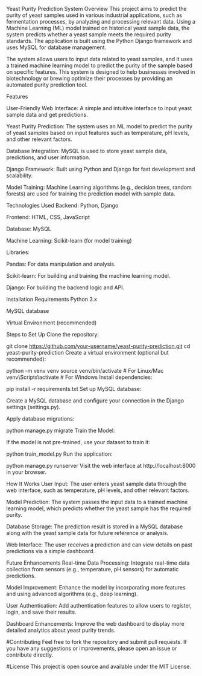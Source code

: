 Yeast Purity Prediction System
Overview
This project aims to predict the purity of yeast samples used in various industrial applications, such as fermentation processes, by analyzing and processing relevant data. Using a Machine Learning (ML) model trained on historical yeast sample data, the system predicts whether a yeast sample meets the required purity standards. The application is built using the Python Django framework and uses MySQL for database management.

The system allows users to input data related to yeast samples, and it uses a trained machine learning model to predict the purity of the sample based on specific features. This system is designed to help businesses involved in biotechnology or brewing optimize their processes by providing an automated purity prediction tool.

Features

User-Friendly Web Interface: A simple and intuitive interface to input yeast sample data and get predictions.

Yeast Purity Prediction: The system uses an ML model to predict the purity of yeast samples based on input features such as temperature, pH levels, and other relevant factors.

Database Integration: MySQL is used to store yeast sample data, predictions, and user information.

Django Framework: Built using Python and Django for fast development and scalability.

Model Training: Machine Learning algorithms (e.g., decision trees, random forests) are used for training the prediction model with sample data.

Technologies Used
Backend: Python, Django

Frontend: HTML, CSS, JavaScript

Database: MySQL

Machine Learning: Scikit-learn (for model training)

Libraries:

Pandas: For data manipulation and analysis.

Scikit-learn: For building and training the machine learning model.

Django: For building the backend logic and API.

Installation
Requirements
Python 3.x

MySQL database

Virtual Environment (recommended)

Steps to Set Up
Clone the repository:


git clone https://github.com/your-username/yeast-purity-prediction.git
cd yeast-purity-prediction
Create a virtual environment (optional but recommended):


python -m venv venv
source venv/bin/activate  # For Linux/Mac
venv\Scripts\activate     # For Windows
Install dependencies:


pip install -r requirements.txt
Set up MySQL database:

Create a MySQL database and configure your connection in the Django settings (settings.py).

Apply database migrations:


python manage.py migrate
Train the Model:

If the model is not pre-trained, use your dataset to train it:


python train_model.py
Run the application:


python manage.py runserver
Visit the web interface at http://localhost:8000 in your browser.

How It Works
User Input: The user enters yeast sample data through the web interface, such as temperature, pH levels, and other relevant factors.

Model Prediction: The system passes the input data to a trained machine learning model, which predicts whether the yeast sample has the required purity.

Database Storage: The prediction result is stored in a MySQL database along with the yeast sample data for future reference or analysis.

Web Interface: The user receives a prediction and can view details on past predictions via a simple dashboard.

Future Enhancements
Real-time Data Processing: Integrate real-time data collection from sensors (e.g., temperature, pH sensors) for automatic predictions.

Model Improvement: Enhance the model by incorporating more features and using advanced algorithms (e.g., deep learning).

User Authentication: Add authentication features to allow users to register, login, and save their results.

Dashboard Enhancements: Improve the web dashboard to display more detailed analytics about yeast purity trends.

#Contributing
Feel free to fork the repository and submit pull requests. If you have any suggestions or improvements, please open an issue or contribute directly.

#License
This project is open source and available under the MIT License.


